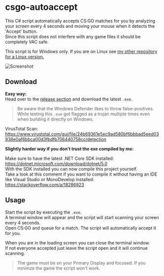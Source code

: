 # csgo-autoaccept
This C# script automatically accepts CS:GO matches for you by analyzing your screen every 4 seconds and moving your mouse when it detects the 'Accept' button.  
Since this script does not interfere with any game files it should be completely VAC safe.  

This script is for Windows only. If you are on Linux see [my other repository for a Linux version.](https://github.com/3urobeat/csgo-autoaccept-cpp)  

![Screenshot](https://raw.githubusercontent.com/3urobeat/csgo-autoaccept/master/.github/img/showcase.png)  


## Download
**Easy way:**  
Head over to the [release section](https://github.com/3urobeat/csgo-autoaccept/releases/latest) and download the latest `.exe`.  
  
  
> Be aware that the Windows Defender likes to throw false-positives. While testing this `.exe` got flagged as a trojan multiple times even when building it directly on Windows.  
  
VirusTotal Scan: https://www.virustotal.com/gui/file/24b69361e5ec9ad580bf6bbbad5eed03938e0af6bbca00d3fbdfb706440758cc/detection  


**Slightly harder way if you don't trust the exe compiled by me:**  

Make sure to have the latest .NET Core SDK installed: https://dotnet.microsoft.com/download/dotnet/5.0  
With the SDK installed you can now compile this project yourself.  
Take a look at this comment if you want to compile it without having an IDE like Visual Studio or MonoDevelop installed: https://stackoverflow.com/a/18286923  
  
  
## Usage  
Start the script by executing the `.exe`.  
A terminal window will appear and the script will start scanning your screen every 4 seconds.  
Open CS:GO and queue for a match. The script will automatically accept it for you.  
  
When you are in the loading screen you can close the terminal window.  
If not everyone accepted just leave the script open and it will continue scanning.  

> The game must be on your Primary Display and focused. If you minimze the game the script won't work.  
